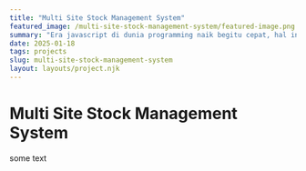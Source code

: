 ```yaml
---
title: "Multi Site Stock Management System"
featured_image: /multi-site-stock-management-system/featured-image.png
summary: "Era javascript di dunia programming naik begitu cepat, hal ini ditandai dengan munculnya berbagai produk yang menjadikan javascript sebagai…"
date: 2025-01-18
tags: projects
slug: multi-site-stock-management-system
layout: layouts/project.njk
---
```


# Multi Site Stock Management System

some text
